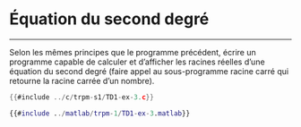 # Équation du second degré
---------------------------

Selon les mêmes principes que le programme précédent, écrire un programme capable de calculer et d’afficher les racines réelles d’une équation du second degré (faire appel au sous-programme racine carré qui retourne la racine carrée d’un nombre).


<div class="tabbed-blocks">


```c
{{#include ../c/trpm-s1/TD1-ex-3.c}}
```

```matlab
{{#include ../matlab/trpm-1/TD1-ex-3.matlab}}
```
</div>
